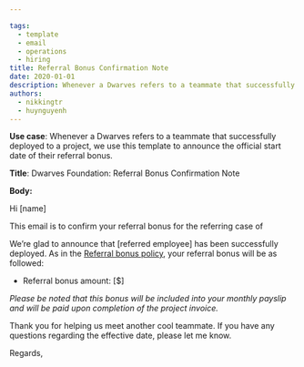 ```yaml
---

tags: 
  - template
  - email
  - operations
  - hiring
title: Referral Bonus Confirmation Note
date: 2020-01-01
description: Whenever a Dwarves refers to a teammate that successfully deployed to a project, we use this template to announce the official start date of their referral bonus.
authors:
  - nikkingtr
  - huynguyenh
---
```


**Use case**: Whenever a Dwarves refers to a teammate that successfully deployed to a project, we use this template to announce the official start date of their referral bonus.

**Title**: Dwarves Foundation: Referral Bonus Confirmation Note

**Body:**

Hi [name]

This email is to confirm your referral bonus for the referring case of


We’re glad to announce that [referred employee] has been successfully deployed. As in the [Referral bonus policy](https://github.com/dwarvesf/handbook/blob/master/how-we-hire.md#referral), your referral bonus will be as followed:

- Referral bonus amount: [$]

*Please be noted that this bonus will be included into your monthly payslip and will be paid upon completion of the project invoice.*

Thank you for helping us meet another cool teammate. If you have any questions regarding the effective date, please let me know.

Regards,

